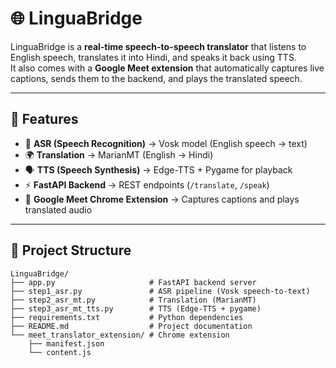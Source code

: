 # 🌐 LinguaBridge

LinguaBridge is a **real-time speech-to-speech translator** that listens to English speech, translates it into Hindi, and speaks it back using TTS.  
It also comes with a **Google Meet extension** that automatically captures live captions, sends them to the backend, and plays the translated speech.

---

## 🚀 Features
- 🎤 **ASR (Speech Recognition)** → Vosk model (English speech → text)  
- 🌍 **Translation** → MarianMT (English → Hindi)  
- 🗣 **TTS (Speech Synthesis)** → Edge-TTS + Pygame for playback  
- ⚡ **FastAPI Backend** → REST endpoints (`/translate`, `/speak`)  
- 🎥 **Google Meet Chrome Extension** → Captures captions and plays translated audio  

---

## 📂 Project Structure
```plaintext
LinguaBridge/
├── app.py                     # FastAPI backend server
├── step1_asr.py               # ASR pipeline (Vosk speech-to-text)
├── step2_asr_mt.py            # Translation (MarianMT)
├── step3_asr_mt_tts.py        # TTS (Edge-TTS + pygame)
├── requirements.txt           # Python dependencies
├── README.md                  # Project documentation
└── meet_translator_extension/ # Chrome extension
    ├── manifest.json
    └── content.js
